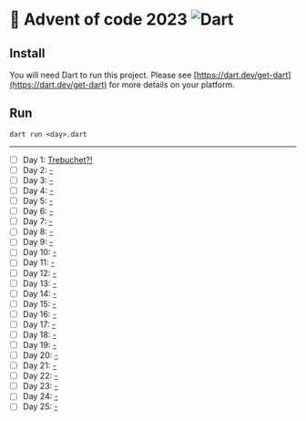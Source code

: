 # 🎄 Advent of code 2023 ![Dart](https://img.shields.io/badge/-Dart-%230175C2?style=flat&logo=dart)

## Install
You will need Dart to run this project. Please see [https://dart.dev/get-dart](https://dart.dev/get-dart) for more details on your platform.

## Run
```shell
dart run <day>.dart
```

---

  - [ ] Day 1: [Trebuchet?!](https://adventofcode.com/2023/day/1)
  - [ ] Day 2: [-](https://adventofcode.com/2023/day/2)
  - [ ] Day 3: [-](https://adventofcode.com/2023/day/3)
  - [ ] Day 4: [-](https://adventofcode.com/2023/day/4)
  - [ ] Day 5: [-](https://adventofcode.com/2023/day/5)
  - [ ] Day 6: [-](https://adventofcode.com/2023/day/6)
  - [ ] Day 7: [-](https://adventofcode.com/2023/day/7)
  - [ ] Day 8: [-](https://adventofcode.com/2023/day/8)
  - [ ] Day 9: [-](https://adventofcode.com/2023/day/9)
  - [ ] Day 10: [-](https://adventofcode.com/2023/day/10)
  - [ ] Day 11: [-](https://adventofcode.com/2023/day/11)
  - [ ] Day 12: [-](https://adventofcode.com/2023/day/12)
  - [ ] Day 13: [-](https://adventofcode.com/2023/day/13)
  - [ ] Day 14: [-](https://adventofcode.com/2023/day/14)
  - [ ] Day 15: [-](https://adventofcode.com/2023/day/15)
  - [ ] Day 16: [-](https://adventofcode.com/2023/day/16)
  - [ ] Day 17: [-](https://adventofcode.com/2023/day/17)
  - [ ] Day 18: [-](https://adventofcode.com/2023/day/18)
  - [ ] Day 19: [-](https://adventofcode.com/2023/day/19)
  - [ ] Day 20: [-](https://adventofcode.com/2023/day/20)
  - [ ] Day 21: [-](https://adventofcode.com/2023/day/21)
  - [ ] Day 22: [-](https://adventofcode.com/2023/day/22)
  - [ ] Day 23: [-](https://adventofcode.com/2023/day/23)
  - [ ] Day 24: [-](https://adventofcode.com/2023/day/24)
  - [ ] Day 25: [-](https://adventofcode.com/2023/day/25)